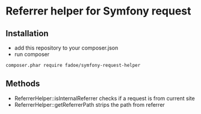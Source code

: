 # Referrer helper for Symfony request

## Installation

* add this repository to your composer.json
* run composer

```composer.phar require fadoe/symfony-request-helper```

## Methods

* ReferrerHelper::isInternalReferrer checks if a request is from current site
* ReferrerHelper::getReferrerPath strips the path from referrer
